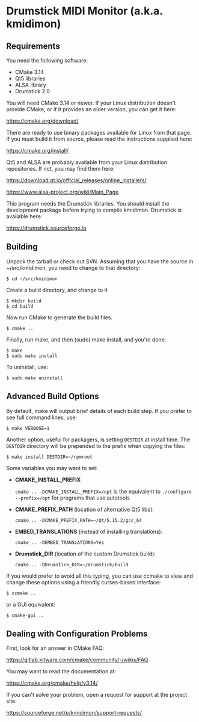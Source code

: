 # Drumstick MIDI Monitor (a.k.a. kmidimon)

## Requirements

You need the following software:

* CMake 3.14
* Qt5 libraries
* ALSA library
* Drumstick 2.0

You will need CMake 3.14 or newer.  If your Linux distribution
doesn't provide CMake, or if it provides an older version, you can get
it here:

https://cmake.org/download/

There are ready to use binary packages available for Linux from
that page. If you must build it from source, please read the instructions
supplied here:

https://cmake.org/install/

Qt5 and ALSA are probably available from your Linux distribution repositories.
If not, you may find them here:

https://download.qt.io/official_releases/online_installers/

https://www.alsa-project.org/wiki/Main_Page

This program needs the Drumstick libraries. You should install the development
package before trying to compile kmidimon. Drumstick is available here:

https://drumstick.sourceforge.io
    
## Building

Unpack the tarball or check out SVN.  Assuming that you have the
source in ~/src/kmidimon, you need to change to that directory:

~~~
$ cd ~/src/kmidimon
~~~

Create a build directory, and change to it

~~~
$ mkdir build
$ cd build
~~~

Now run CMake to generate the build files.

~~~
$ cmake ..
~~~

Finally, run make, and then (sudo) make install, and you're done.

~~~
$ make
$ sudo make install
~~~

To uninstall, use:

~~~
$ sudo make uninstall
~~~

## Advanced Build Options

By default, make will output brief details of each build step.  If you
prefer to see full command lines, use:

~~~
$ make VERBOSE=1
~~~

Another option, useful for packagers, is setting `DESTDIR` at install
time. The `DESTDIR` directory will be prepended to the prefix when
copying the files:

~~~
$ make install DESTDIR=~/rpmroot
~~~

Some variables you may want to set:

* **CMAKE_INSTALL_PREFIX**

  `cmake .. -DCMAKE_INSTALL_PREFIX=/opt` is the equivalent to
  `./configure --prefix=/opt` for programs that use autotools
  
* **CMAKE_PREFIX_PATH** (location of alternative Qt5 libs):

  `cmake .. -DCMAKE_PREFIX_PATH=~/Qt/5.15.2/gcc_64`
  
* **EMBED_TRANSLATIONS** (instead of installing translations):

  `cmake .. -DEMBED_TRANSLATIONS=Yes`
  
* **Drumstick_DIR** (location of the custom Drumstick build):

  `cmake .. -DDrumstick_DIR=~/drumstick/build`

If you would prefer to avoid all this typing, you can use ccmake to
view and change these options using a friendly curses-based interface:

~~~
$ ccmake ..
~~~

or a GUI equivalent:

~~~
$ cmake-gui ..
~~~

## Dealing with Configuration Problems

First, look for an answer in CMake FAQ:

https://gitlab.kitware.com/cmake/community/-/wikis/FAQ

You may want to read the documentation at:

https://cmake.org/cmake/help/v3.14/

If you can't solve your problem, open a request for support at the project site:

https://sourceforge.net/p/kmidimon/support-requests/
